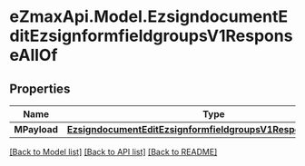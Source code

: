 
# eZmaxApi.Model.EzsigndocumentEditEzsignformfieldgroupsV1ResponseAllOf

## Properties

Name | Type | Description | Notes
------------ | ------------- | ------------- | -------------
**MPayload** | [**EzsigndocumentEditEzsignformfieldgroupsV1ResponseMPayload**](EzsigndocumentEditEzsignformfieldgroupsV1ResponseMPayload.md) |  | 

[[Back to Model list]](../README.md#documentation-for-models)
[[Back to API list]](../README.md#documentation-for-api-endpoints)
[[Back to README]](../README.md)

